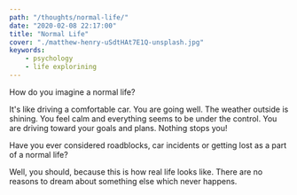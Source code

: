 ```yaml
---
path: "/thoughts/normal-life/"
date: "2020-02-08 22:17:00"
title: "Normal Life"
cover: "./matthew-henry-uSdtHAt7E1Q-unsplash.jpg"
keywords:
    - psychology
    - life explorining
---
```


How do you imagine a normal life?

It's like driving a comfortable car. You are going well. The weather outside is shining.
You feel calm and everything seems to be under the control. You are driving toward your goals and plans.
Nothing stops you!

Have you ever considered roadblocks, car incidents or getting lost as a part of a normal life?

Well, you should, because this is how real life looks like. There are no reasons to dream about something else which never happens.
